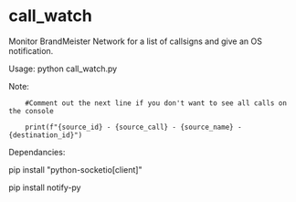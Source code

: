# call_watch
Monitor BrandMeister Network for a list of callsigns and give an OS notification.

Usage:
python call_watch.py

Note:

        #Comment out the next line if you don't want to see all calls on the console
        
        print(f"{source_id} - {source_call} - {source_name} - {destination_id}")

Dependancies:

pip install "python-socketio[client]"

pip install notify-py
